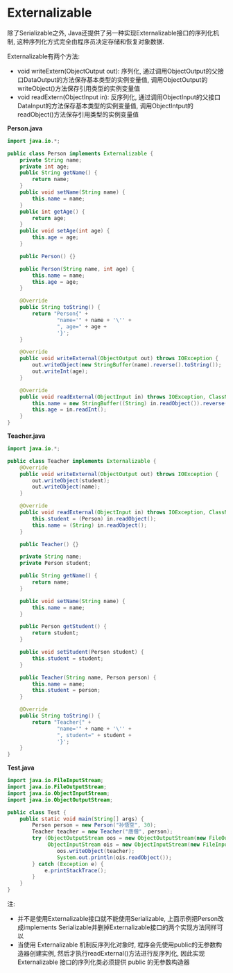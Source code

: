 # Externalizable

除了Serializable之外, Java还提供了另一种实现Externalizable接口的序列化机制, 这种序列化方式完全由程序员决定存储和恢复对象数据.   

Externalizable有两个方法:  

- void writeExtern(ObjectOutput out): 序列化, 通过调用ObjectOutput的父接口DataOutput的方法保存基本类型的实例变量值, 调用ObjectOutput的writeObject()方法保存引用类型的实例变量值
- void readExtern(ObjectInput in): 反序列化, 通过调用ObjectInput的父接口DataInput的方法保存基本类型的实例变量值, 调用ObjectIntput的readObject()方法保存引用类型的实例变量值  

**Person.java**  
```java
import java.io.*;

public class Person implements Externalizable {
    private String name;
    private int age;
    public String getName() {
        return name;
    }
    public void setName(String name) {
        this.name = name;
    }
    public int getAge() {
        return age;
    }
    public void setAge(int age) {
        this.age = age;
    }

    public Person() {}

    public Person(String name, int age) {
        this.name = name;
        this.age = age;
    }

    @Override
    public String toString() {
        return "Person{" +
                "name='" + name + '\'' +
                ", age=" + age +
                '}';
    }

    @Override
    public void writeExternal(ObjectOutput out) throws IOException {
        out.writeObject(new StringBuffer(name).reverse().toString());
        out.writeInt(age);
    }

    @Override
    public void readExternal(ObjectInput in) throws IOException, ClassNotFoundException {
        this.name = new StringBuffer((String) in.readObject()).reverse().toString();
        this.age = in.readInt();
    }
}
```

**Teacher.java**  
```java
import java.io.*;

public class Teacher implements Externalizable {
    @Override
    public void writeExternal(ObjectOutput out) throws IOException {
        out.writeObject(student);
        out.writeObject(name);
    }

    @Override
    public void readExternal(ObjectInput in) throws IOException, ClassNotFoundException {
        this.student = (Person) in.readObject();
        this.name = (String) in.readObject();
    }

    public Teacher() {}

    private String name;
    private Person student;

    public String getName() {
        return name;
    }

    public void setName(String name) {
        this.name = name;
    }

    public Person getStudent() {
        return student;
    }

    public void setStudent(Person student) {
        this.student = student;
    }

    public Teacher(String name, Person person) {
        this.name = name;
        this.student = person;
    }

    @Override
    public String toString() {
        return "Teacher{" +
                "name='" + name + '\'' +
                ", student=" + student +
                '}';
    }
}
```

**Test.java**  

```java
import java.io.FileInputStream;
import java.io.FileOutputStream;
import java.io.ObjectInputStream;
import java.io.ObjectOutputStream;

public class Test {
    public static void main(String[] args) {
        Person person = new Person("孙悟空", 30);
        Teacher teacher = new Teacher("唐僧", person);
        try (ObjectOutputStream oos = new ObjectOutputStream(new FileOutputStream("extern.txt"));
             ObjectInputStream ois = new ObjectInputStream(new FileInputStream("extern.txt"))) {
                oos.writeObject(teacher);
                System.out.println(ois.readObject());
        } catch (Exception e) {
            e.printStackTrace();
        }
    }
}
```

注: 

- 并不是使用Externalizable接口就不能使用Serializable, 上面示例把Person改成implements Serializable并删掉Externalizable接口的两个实现方法同样可以  
- 当使用 Externalizable 机制反序列化对象时, 程序会先使用public的无参数构造器创建实例, 然后才执行readExternal()方法进行反序列化, 因此实现 Externalizable 接口的序列化类必须提供 public 的无参数构造器  





